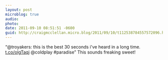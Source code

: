 ```yaml
---
layout: post
microblog: true
audio: 
photo: 
date: 2011-09-10 08:51:51 -0600
guid: http://craigmcclellan.micro.blog/2011/09/10/t112538784557572096.html
---
```

“@troyakers: this is the best 30 seconds i've heard in a long time. [t.co/olgTaqj](http://t.co/olgTaqj) @coldplay #paradise” This sounds freaking sweet!
